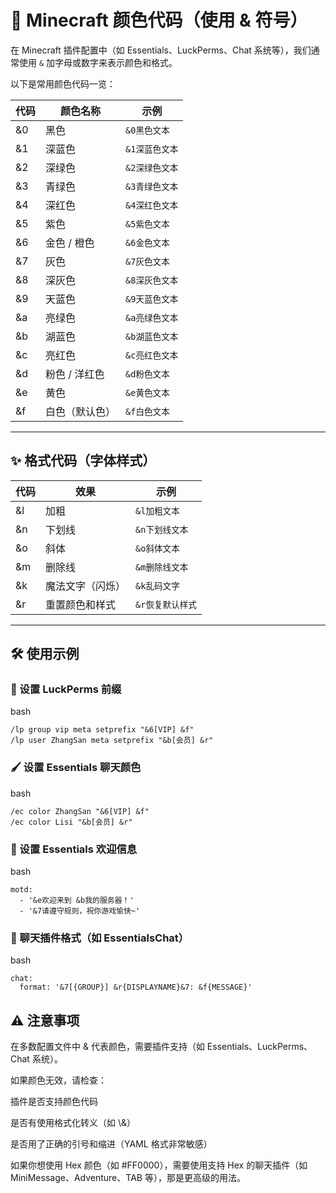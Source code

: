 # 🎨 Minecraft 颜色代码（使用 & 符号） [​](#🎨-minecraft-颜色代码-使用-符号)

在 Minecraft 插件配置中（如 Essentials、LuckPerms、Chat 系统等），我们通常使用 `&` 加字母或数字来表示颜色和格式。

以下是常用颜色代码一览：

| 代码  | 颜色名称     | 示例        |
| --- | -------- | --------- |
| &0  | 黑色       | `&0黑色文本`  |
| &1  | 深蓝色      | `&1深蓝色文本` |
| &2  | 深绿色      | `&2深绿色文本` |
| &3  | 青绿色      | `&3青绿色文本` |
| &4  | 深红色      | `&4深红色文本` |
| &5  | 紫色       | `&5紫色文本`  |
| &6  | 金色 / 橙色  | `&6金色文本`  |
| &7  | 灰色       | `&7灰色文本`  |
| &8  | 深灰色      | `&8深灰色文本` |
| &9  | 天蓝色      | `&9天蓝色文本` |
| \&a | 亮绿色      | `&a亮绿色文本` |
| \&b | 湖蓝色      | `&b湖蓝色文本` |
| \&c | 亮红色      | `&c亮红色文本` |
| \&d | 粉色 / 洋红色 | `&d粉色文本`  |
| \&e | 黄色       | `&e黄色文本`  |
| \&f | 白色（默认色）  | `&f白色文本`  |

- - -

## ✨ 格式代码（字体样式） [​](#✨-格式代码-字体样式)

| 代码  | 效果       | 示例         |
| --- | -------- | ---------- |
| \&l | 加粗       | `&l加粗文本`   |
| \&n | 下划线      | `&n下划线文本`  |
| \&o | 斜体       | `&o斜体文本`   |
| \&m | 删除线      | `&m删除线文本`  |
| \&k | 魔法文字（闪烁） | `&k乱码文字`   |
| \&r | 重置颜色和样式  | `&r恢复默认样式` |

- - -

## 🛠 使用示例 [​](#🛠-使用示例)

### 🎤 设置 LuckPerms 前缀 [​](#🎤-设置-luckperms-前缀)

bash

```
/lp group vip meta setprefix "&6[VIP] &f"
/lp user ZhangSan meta setprefix "&b[会员] &r"
```

### 🖌️ 设置 Essentials 聊天颜色 [​](#🖌️-设置-essentials-聊天颜色)

bash

```
/ec color ZhangSan "&6[VIP] &f"
/ec color Lisi "&b[会员] &r"
```

### 💬 设置 Essentials 欢迎信息 [​](#💬-设置-essentials-欢迎信息)

bash

```
motd:
  - '&e欢迎来到 &b我的服务器！'
  - '&7请遵守规则，祝你游戏愉快~'
```

### 🧪 聊天插件格式（如 EssentialsChat） [​](#🧪-聊天插件格式-如-essentialschat)

bash

```
chat:
  format: '&7[{GROUP}] &r{DISPLAYNAME}&7: &f{MESSAGE}'
```

## ⚠ 注意事项 [​](#⚠-注意事项)

在多数配置文件中 & 代表颜色，需要插件支持（如 Essentials、LuckPerms、Chat 系统）。

如果颜色无效，请检查：

插件是否支持颜色代码

是否有使用格式化转义（如 \\&）

是否用了正确的引号和缩进（YAML 格式非常敏感）

如果你想使用 Hex 颜色（如 #FF0000），需要使用支持 Hex 的聊天插件（如 MiniMessage、Adventure、TAB 等），那是更高级的用法。